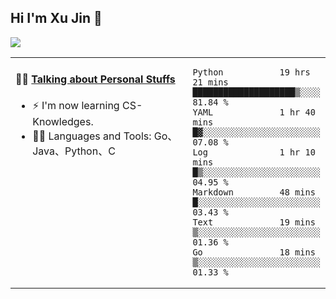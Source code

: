 
## Hi I'm Xu Jin 👋
![](https://komarev.com/ghpvc/?username=jiayouxujin&color=brightgreen&label=PROFILE+VIEWS)



<table align="center">
<tr>
<td valign="top" width="60%">

#### 🏋️‍♀️ <a href="https://github.com/jiayouxujin" target="_blank">Talking about Personal Stuffs</a>
<!-- recent_releases starts -->

- ⚡  I'm now learning CS-Knowledges.  
- 🏊‍♂️ Languages and Tools: Go、Java、Python、C
<!-- recent_releases ends -->
</td>
<td>
 
<!--START_SECTION:waka-->

```text
Python           19 hrs 21 mins  ████████████████████▒░░░░   81.84 %
YAML             1 hr 40 mins    █▓░░░░░░░░░░░░░░░░░░░░░░░   07.08 %
Log              1 hr 10 mins    █▒░░░░░░░░░░░░░░░░░░░░░░░   04.95 %
Markdown         48 mins         █░░░░░░░░░░░░░░░░░░░░░░░░   03.43 %
Text             19 mins         ▒░░░░░░░░░░░░░░░░░░░░░░░░   01.36 %
Go               18 mins         ▒░░░░░░░░░░░░░░░░░░░░░░░░   01.33 %
```

<!--END_SECTION:waka-->
 
</td>
</tr>
</table>





